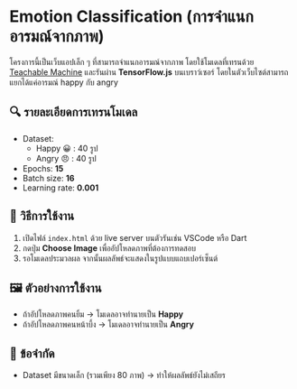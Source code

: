 # Emotion Classification (การจำแนกอารมณ์จากภาพ)

โครงการนี้เป็นเว็บแอปเล็ก ๆ ที่สามารถจำแนกอารมณ์จากภาพ โดยใช้โมเดลที่เทรนด้วย [Teachable Machine](https://teachablemachine.withgoogle.com/) และรันผ่าน **TensorFlow.js** บนเบราว์เซอร์ โดยในตัวเว็บไซต์สามารถแยกได้แค่อารมณ์ happy กับ angry

## 🔍 รายละเอียดการเทรนโมเดล
- Dataset:  
  - Happy 😀 : 40 รูป  
  - Angry 😠 : 40 รูป  
- Epochs: **15**  
- Batch size: **16**  
- Learning rate: **0.001**  

## 🚀 วิธีการใช้งาน
1. เปิดไฟล์ `index.html` ด้วย live server บนตัวรันเช่น VSCode หรือ Dart
2. กดปุ่ม **Choose Image** เพื่ออัปโหลดภาพที่ต้องการทดสอบ  
3. รอโมเดลประมวลผล จากนั้นผลลัพธ์จะแสดงในรูปแบบแถบเปอร์เซ็นต์  

## 🖼️ ตัวอย่างการใช้งาน
- ถ้าอัปโหลดภาพคนยิ้ม → โมเดลอาจทำนายเป็น **Happy**  
- ถ้าอัปโหลดภาพคนหน้าบึ้ง → โมเดลอาจทำนายเป็น **Angry**  

## 📌 ข้อจำกัด
- Dataset มีขนาดเล็ก (รวมเพียง 80 ภาพ) → ทำให้ผลลัพธ์ยังไม่เสถียร

